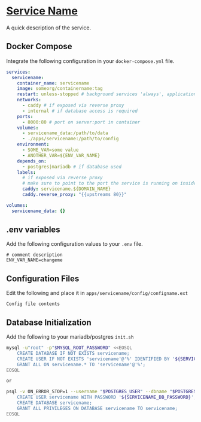 # [Service Name](https://example.com/)
A quick description of the service.

## Docker Compose
Integrate the following configuration in your `docker-compose.yml` file.

```yaml
services:
  servicename:
    container_name: servicename
    image: someorg/containername:tag
    restart: unless-stopped # background services 'always', applications 'unless-stopped'
    networks:
      - caddy # if exposed via reverse proxy
      - internal # if database access is required
    ports:
      - 8000:80 # port on server:port in container
    volumes:
      - servicename_data:/path/to/data
      - ./apps/servicename:/path/to/config
    environment:
      - SOME_VAR=some value
      - ANOTHER_VAR=${ENV_VAR_NAME}
    depends_on:
      - postgres|mariadb # if database used
    labels:
      # if exposed via reverse proxy
      # make sure to point to the port the service is running on inside the container
      caddy: servicename.${DOMAIN_NAME}
      caddy.reverse_proxy: "{{upstreams 80}}"

volumes:
  servicename_data: {}
```

## .env variables

Add the following configuration values to your `.env` file.

```
# comment description
ENV_VAR_NAME=changeme
```

## Configuration Files

Edit the following and place it in `apps/servicename/config/configname.ext`

```
Config file contents
```

## Database Initialization

Add the following to your mariadb/postgres `init.sh`

```sh
mysql -u"root" -p"$MYSQL_ROOT_PASSWORD" <<EOSQL
    CREATE DATABASE IF NOT EXISTS servicename;
    CREATE USER IF NOT EXISTS 'servicename'@'%' IDENTIFIED BY '${SERVICENAME_DB_PASSWORD}';
    GRANT ALL ON servicename.* TO 'servicename'@'%';
EOSQL

or

psql -v ON_ERROR_STOP=1 --username "$POSTGRES_USER" --dbname "$POSTGRES_DB" <<-EOSQL
    CREATE USER servicename WITH PASSWORD '${SERVICENAME_DB_PASSWORD}';
    CREATE DATABASE servicename;
    GRANT ALL PRIVILEGES ON DATABASE servicename TO servicename;
EOSQL
```